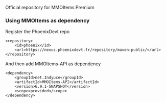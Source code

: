 Official repository for MMOItems Premium

### Using MMOItems as dependency
Register the PhoenixDevt repo
```
<repository>
    <id>phoenix</id>
	<url>https://nexus.phoenixdevt.fr/repository/maven-public/</url>
</repository>
```
And then add MMOItems-API as dependency
```
<dependency>
    <groupId>net.Indyuce</groupId>
    <artifactId>MMOItems-API</artifactId>
    <version>6.9.1-SNAPSHOT</version>
    <scope>provided</scope>
</dependency>
```

